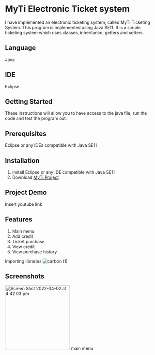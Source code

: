 # MyTi Electronic Ticket system
I have implemented an electronic ticketing system, called MyTi Ticketing System. This program is implemented using Java SE11. It is a simple ticketing system which uses classes, inheritance, getters and setters. 

## Language
Java 

## IDE
Eclipse 

## Getting Started
These instructions will allow you to have access to the java file, run the code and test the program out. 

## Prerequisites
Eclipse or any IDEs compatible with Java SE11

## Installation
1. Install Eclipse or any IDE compatible with Java SE11
2. Download [MyTi Project](https://github.com/katecxh/s3914155_AdvProg_Assignment1/blob/master/s3914155_AdvProg_Assignment1/src/s3914155_AdvProg_Assignment1/Menu.java)

## Project Demo
Insert youtube link 

## Features
1. Main menu
2. Add credit 
3. Ticket purchase
4. View credit
5. View purchase history



Importing libraries 
![carbon (1)](https://user-images.githubusercontent.com/102843555/161368488-e268283f-b62f-4a20-8702-1b1dc1afc431.png)

## Screenshots
<img width="214" alt="Screen Shot 2022-04-02 at 4 42 03 pm" src="https://user-images.githubusercontent.com/102843555/161368330-61d4e0a2-e9d4-46ff-9390-df66ac13c7c6.png">
main menu 

